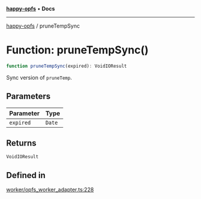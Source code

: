 [**happy-opfs**](../README.md) • **Docs**

***

[happy-opfs](../README.md) / pruneTempSync

# Function: pruneTempSync()

```ts
function pruneTempSync(expired): VoidIOResult
```

Sync version of `pruneTemp`.

## Parameters

| Parameter | Type |
| ------ | ------ |
| `expired` | `Date` |

## Returns

`VoidIOResult`

## Defined in

[worker/opfs\_worker\_adapter.ts:228](https://github.com/JiangJie/happy-opfs/blob/7bfec3b71684ddcf0fe3092672c66c9664776bcc/src/worker/opfs_worker_adapter.ts#L228)
